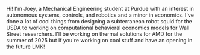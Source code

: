 Hi! I'm Joey, a Mechanical Engineering student at Purdue with an interest in autonomous systems, controls, and robotics and a minor in economics. I've done a lot of cool things from designing a subterranean robot squid for the USDA to working on computational behavioral economics models for Wall Street researchers. I'll be working on thermal solutions for AMD for the summer of 2025 but if you're working on cool stuff and have an opening in the future LMK!
